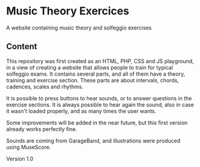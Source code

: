 # Music Theory Exercices

A website containing music theory and solfeggio exercises


## Content

This repository was first created as an HTML, PHP, CSS and JS playground, in a view of creating a website that allows people to train for typical solfeggio exams. It contains several parts, and all of them have a theory, training and exercise section. These parts are about intervals, chords, cadences, scales and rhythms.

It is possible to press buttons to hear sounds, or to answer questions in the exercise sections. It is always possible to hear again the sound, also in case it wasn't loaded properly, and as many times the user wants. 

Some improvements will be added in the near future, but this first version already works perfectly fine.

Sounds are coming from GarageBand, and illustrations were produced using MuseScore.

Version 1.0


